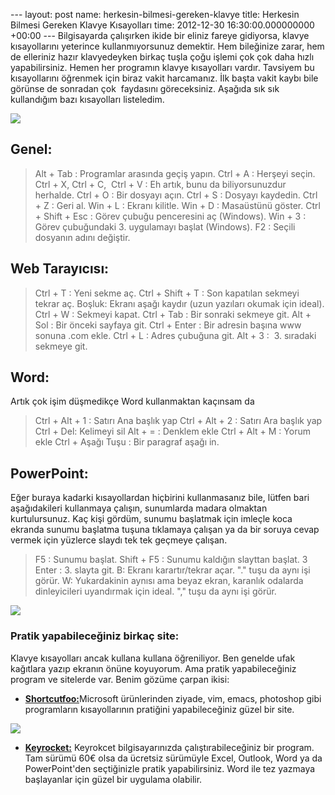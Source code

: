 --- layout: post name: herkesin-bilmesi-gereken-klavye title: Herkesin Bilmesi Gereken Klavye Kısayolları time: 2012-12-30 16:30:00.000000000 +00:00 ---
Bilgisayarda çalışırken ikide bir eliniz fareye gidiyorsa, klavye kısayollarını yeterince kullanmıyorsunuz demektir. Hem bileğinize zarar, hem de elleriniz hazır klavyedeyken birkaç tuşla çoğu işlemi çok çok daha hızlı yapabilirsiniz.
Hemen her programın klavye kısayolları vardır. Tavsiyem bu kısayollarını öğrenmek için biraz vakit harcamanız. İlk başta vakit kaybı bile görünse de sonradan çok  faydasını göreceksiniz.
Aşağıda sık sık kullandığım bazı kısayolları listeledim.

[![](http://1.bp.blogspot.com/-ZANJsdYqZeY/UOBqm6AubAI/AAAAAAAACcU/TeUfQQqwhO8/s1600/kisayollar.png)](http://1.bp.blogspot.com/-ZANJsdYqZeY/UOBqm6AubAI/AAAAAAAACcU/TeUfQQqwhO8/s1600/kisayollar.png)

Genel:
------

> Alt + Tab : Programlar arasında geçiş yapın.
> Ctrl + A : Herşeyi seçin.
> Ctrl + X, Ctrl + C,  Ctrl + V : Eh artık, bunu da biliyorsunuzdur herhalde.
> Ctrl + O : Bir dosyayı açın.
> Ctrl + S : Dosyayı kaydedin.
> Ctrl + Z : Geri al.
> Win + L : Ekranı kilitle.
> Win + D : Masaüstünü göster.
> Ctrl + Shift + Esc : Görev çubuğu penceresini aç (Windows).
> Win + 3 : Görev çubuğundaki 3. uygulamayı başlat (Windows).
> F2 : Seçili dosyanın adını değiştir.

Web Tarayıcısı:
---------------

> Ctrl + T : Yeni sekme aç.
> Ctrl + Shift + T : Son kapatılan sekmeyi tekrar aç.
> Boşluk: Ekranı aşağı kaydır (uzun yazıları okumak için ideal).
> Ctrl + W : Sekmeyi kapat.
> Ctrl + Tab : Bir sonraki sekmeye git.
> Alt + Sol : Bir önceki sayfaya git.
> Ctrl + Enter : Bir adresin başına www sonuna .com ekle.
> Ctrl + L : Adres çubuğuna git.
> Alt + 3 :  3. sıradaki sekmeye git.

Word:
-----

Artık çok işim düşmedikçe Word kullanmaktan kaçınsam da

> Ctrl + Alt + 1 : Satırı Ana başlık yap
> Ctrl + Alt + 2 : Satırı Ara başlık yap
> Ctrl + Del: Kelimeyi sil
> Alt + = : Denklem ekle
> Ctrl + Alt + M : Yorum ekle
> Ctrl + Aşağı Tuşu : Bir paragraf aşağı in.

PowerPoint:
-----------

Eğer buraya kadarki kısayollardan hiçbirini kullanmasanız bile, lütfen bari aşağıdakileri kullanmaya çalışın, sunumlarda madara olmaktan kurtulursunuz. Kaç kişi gördüm, sunumu başlatmak için imleçle koca ekranda sunumu başlatma tuşuna tıklamaya çalışan ya da bir soruya cevap vermek için yüzlerce slaydı tek tek geçmeye çalışan.

> F5 : Sunumu başlat.
> Shift + F5 : Sunumu kaldığın slayttan başlat.
> 3 Enter : 3. slayta git.
> B: Ekranı karartır/tekrar açar. "." tuşu da aynı işi görür.
> W: Yukardakinin aynısı ama beyaz ekran, karanlık odalarda dinleyicileri uyandırmak için ideal. "," tuşu da aynı işi görür.

[![](http://2.bp.blogspot.com/-UcfYMLVg4hw/UNzgWyhYJbI/AAAAAAAACZs/KygS2f7DpTA/s320/startpresentationfromcurrentslideinpowerpoint.png)](http://2.bp.blogspot.com/-UcfYMLVg4hw/UNzgWyhYJbI/AAAAAAAACZs/KygS2f7DpTA/s1600/startpresentationfromcurrentslideinpowerpoint.png)

### Pratik yapabileceğiniz birkaç site:

Klavye kısayolları ancak kullana kullana öğreniliyor. Ben genelde ufak kağıtlara yazıp ekranın önüne koyuyorum. Ama pratik yapabileceğiniz program ve sitelerde var. Benim gözüme çarpan ikisi:

-   [**Shortcutfoo:**](https://www.shortcutfoo.com/)Microsoft ürünlerinden ziyade, vim, emacs, photoshop gibi programların kısayollarının pratiğini yapabileceğiniz güzel bir site. 

[![](http://2.bp.blogspot.com/-M4hoY1sLe4s/UOBl7nsxIeI/AAAAAAAACbc/K64zTMa_-8c/s1600/shortcutfoo.png)](http://2.bp.blogspot.com/-M4hoY1sLe4s/UOBl7nsxIeI/AAAAAAAACbc/K64zTMa_-8c/s1600/shortcutfoo.png)

-   **[Keyrocket:](http://www.veodin.com/keyrocket/)** Keyrokcet bilgisayarınızda çalıştırabileceğiniz bir program. Tam sürümü 60€ olsa da ücretsiz sürümüyle Excel, Outlook, Word ya da PowerPoint'den seçtiğinizle pratik yapabilirsiniz. Word ile tez yazmaya başlayanlar için güzel bir uygulama olabilir.

